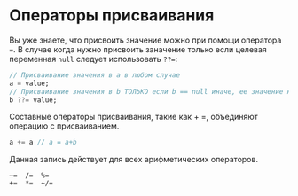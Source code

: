 # Операторы присваивания

Вы уже знаете, что присвоить значение можно при помощи оператора `=`. В случае когда нужно присвоить заначение только если целевая переменная `null` следует использовать `??=`:

```dart
// Присваивание значения в а в любом случае
a = value;
// Присваивание значения в b ТОЛЬКО если b == null иначе, ее значение не изменится
b ??= value;
```

Составные операторы присваивания, такие как + =, объединяют операцию с присваиванием.

```dart
a += a // a = a+b
```

Данная запись действует для всех арифметических операторов.

```
–=	/=	%=		
+=	*=	~/=		
```
